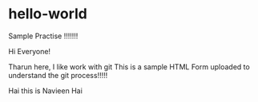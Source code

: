 # hello-world
Sample Practise !!!!!!!

Hi Everyone!


Tharun here, I like work with git
This is a sample HTML Form uploaded to understand the git process!!!!!

Hai this is Navieen
Hai
